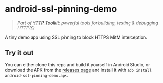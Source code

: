 # android-ssl-pinning-demo

> _Part of [HTTP Toolkit](https://httptoolkit.tech): powerful tools for building, testing & debugging HTTP(S)_

A tiny demo app using SSL pinning to block HTTPS MitM interception.

## Try it out

You can either clone this repo and build it yourself in Android Studio, or download the APK from the [releases page](https://github.com/httptoolkit/android-ssl-pinning-demo/releases) and install it with `adb install android-ssl-pinning-demo.apk`.
